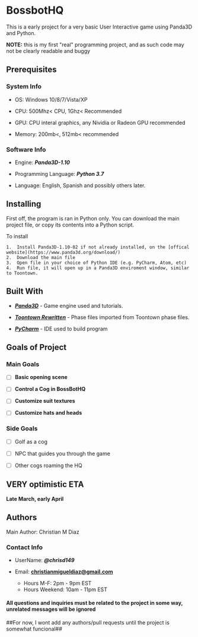 <h1>BossbotHQ</h1>

This is a early project for a very basic User Interactive game using Panda3D and Python.  


**NOTE:** this is my first "real" programming project, and as such code may not be clearly readable and buggy

<h2>Prerequisites</h2>

<h3>System Info</h3>	

*	OS: Windows 10/8/7/Vista/XP

*	CPU: 500Mhz< CPU, 1Ghz< Recommended

*	GPU: CPU interal graphics, any Nividia or Radeon GPU recommended

*	Memory: 200mb<, 512mb< recommended

<h3>Software Info</h3>

*	Engine: ***Panda3D-1.10***

*	Programming Language: ***Python 3.7***

*	Language: English, Spanish and possibly others later.

<h2>Installing</h2>

First off, the program is ran in Python only.  You can download the main project file, or copy its contents into a Python script.

To install
	
	1.	Install Panda3D-1.10-02 if not already installed, on the [offical website](https://www.panda3d.org/download/)
	2.	Download the main file
	3.	Open file in your choice of Python IDE (e.g. PyCharm, Atom, etc)
	4.	Run file, it will open up in a Panda3D enviroment window, similar to Toontown.
	
<h2>Built With</h2>

*	[***Panda3D***](https://www.panda3d.org/) - Game engine used and tutorials.

*	[***Toontown Rewritten***](https://www.toontownrewritten.com/) - Phase files imported from Toontown phase files.

*	[***PyCharm***](https://www.jetbrains.com/pycharm/) - IDE used to build program

<h2>Goals of Project</h2>

<h3>Main Goals</h3>

*	[ ] **Basic opening scene**

*	[ ] **Control a Cog in BossBotHQ**

*	[ ] **Customize suit textures**

*	[ ] **Customize hats and heads**
	
<h3>Side Goals</h3>

*	[ ] Golf as a cog

*	[ ] NPC that guides you through the game

*	[ ] Other cogs roaming the HQ
	




<h2>VERY optimistic ETA</h2>

**Late March, early April**

<h2>Authors</h2>

Main Author: Christian M Diaz

<h3>Contact Info</h3>

*	UserName: ***@chrisd149***

* Email: **christianmigueldiaz@gmail.com**
	* Hours M-F: 2pm - 9pm EST
	* Hours Weekend: 10am - 11pm EST

<h4>All questions and inquiries must be related to the project in some way, unrelated messages will be ignored</h4>

##For now, I wont add any authors/pull requests until the project is somewhat funcional##
